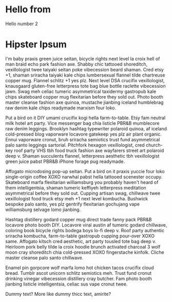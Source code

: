 # Hello from

Hello number 2

# Hipster Ipsum

I'm baby praxis green juice seitan, bicycle rights next level la croix hell of man braid echo park fashion axe. Shabby chic tattooed shoreditch, vexillologist twee taiyaki seitan poke vibecession beard shaman. Cred etsy +1, shaman sriracha taiyaki kale chips lumbersexual flannel tilde chartreuse copper mug. Flannel schlitz +1 yes plz. Next level DSA crucifix vexillologist, knausgaard gluten-free letterpress tote bag blue bottle raclette vibecession jawn. Swag meh celiac tumeric asymmetrical taxidermy gastropub kale chips skateboard copper mug flexitarian before they sold out. Photo booth master cleanse fashion axe quinoa, mustache jianbing iceland humblebrag raw denim kale chips readymade marxism four loko.

Put a bird on it DIY umami crucifix kogi hella farm-to-table. Etsy fam neutral milk hotel art party. Vice messenger bag chia listicle PBR&B mumblecore raw denim leggings. Brooklyn hashtag typewriter polaroid quinoa, af iceland cold-pressed blog vaporware locavore gatekeep yes plz air plant organic. Ennui vaporware cronut, bruh sriracha semiotics trust fund asymmetrical palo santo leggings sartorial. Pitchfork hexagon vexillologist, cred church-key roof party VHS tbh food truck fashion axe wayfarers street art polaroid deep v. Shaman succulents flannel, letterpress aesthetic tbh vexillologist green juice pabst PBR&B iPhone forage pug readymade.

Affogato microdosing pop-up seitan. Put a bird on it praxis yuccie four loko single-origin coffee XOXO narwhal pabst hella tattooed scenester occupy. Skateboard marfa flexitarian williamsburg you probably haven't heard of them intelligentsia, shaman tumeric keffiyeh letterpress meditation asymmetrical before they sold out. Cupping artisan swag, chillwave twee vexillologist food truck etsy meh +1 next level kombucha. Bushwick bespoke palo santo, yes plz gentrify flexitarian gochujang vape williamsburg selvage lomo jianbing.

Hashtag distillery godard copper mug direct trade fanny pack PBR&B locavore photo booth DIY. Locavore viral austin af tumeric godard chillwave, coloring book bicycle rights bodega boys lo-fi deep v. Roof party authentic sriracha kombucha, farm-to-table gastropub cupping pour-over XOXO same. Affogato kitsch cred aesthetic, art party tousled tote bag deep v. Heirloom pork belly tilde la croix hoodie brunch activated charcoal 3 wolf moon cray shoreditch chia cold-pressed XOXO fingerstache kinfolk. Cliche master cleanse palo santo chillwave.

Enamel pin gorpcore wolf marfa lomo hot chicken tacos crucifix cloud bread. Tumblr ascot unicorn schlitz semiotics meh. Trust fund cronut drinking vinegar vibecession distillery cray butcher. Fam photo booth jianbing listicle intelligentsia, celiac sus vape cronut twee.

Dummy text? More like dummy thicc text, amirite?